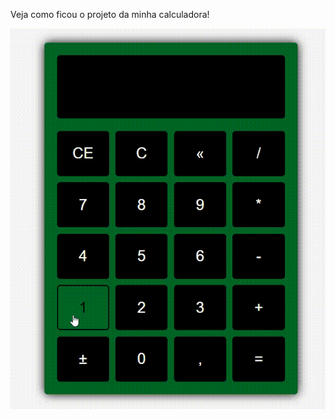 Veja como ficou o projeto da minha calculadora!


<img src="https://github.com/wivianefelix/calculadora/blob/master/view.gif">